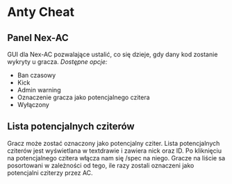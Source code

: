 # Anty Cheat

## Panel Nex-AC
GUI dla Nex-AC pozwalające ustalić, co się dzieje, gdy dany kod zostanie wykryty u gracza.
*Dostępne opcje:*
- Ban czasowy
- Kick
- Admin warning
- Oznaczenie gracza jako potencjalnego czitera
- Wyłączony

## Lista potencjalnych cziterów
Gracz może zostać oznaczony jako potencjalny cziter.
Lista potencjalnych cziterów jest wyświetlana w textdrawie i zawiera nick oraz ID. 
Po kliknięciu na potencjalnego czitera włącza nam się /spec na niego.
Gracze na liście sa posortowani w zależności od tego, ile razy zostali oznaczeni jako potencjalni cziterzy przez AC.
